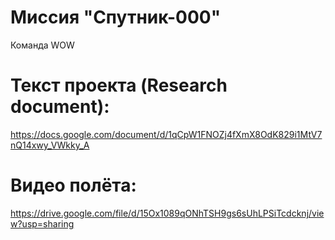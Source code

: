 # Миссия "Спутник-000"
Команда WOW

# Текст проекта (Research document):
https://docs.google.com/document/d/1qCpW1FNOZj4fXmX8OdK829i1MtV7nQ14xwy_VWkky_A

# Видео полёта:
https://drive.google.com/file/d/15Ox1089qONhTSH9gs6sUhLPSiTcdcknj/view?usp=sharing
